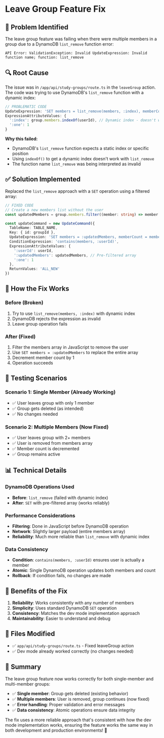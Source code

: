 # Leave Group Feature Fix

## 🐛 Problem Identified
The leave group feature was failing when there were multiple members in a group due to a DynamoDB `list_remove` function error:

```
API Error: ValidationException: Invalid UpdateExpression: Invalid function name; function: list_remove
```

## 🔍 Root Cause
The issue was in `/app/api/study-groups/route.ts` in the `leaveGroup` action. The code was trying to use DynamoDB's `list_remove` function with a dynamic index:

```typescript
// PROBLEMATIC CODE
UpdateExpression: 'SET members = list_remove(members, :index), memberCount = memberCount - :one',
ExpressionAttributeValues: {
  ':index': group.members.indexOf(userId), // Dynamic index - doesn't work with list_remove
  ':one': 1
}
```

**Why this failed:**
- DynamoDB's `list_remove` function expects a static index or specific position
- Using `indexOf()` to get a dynamic index doesn't work with `list_remove`
- The function name `list_remove` was being interpreted as invalid

## ✅ Solution Implemented
Replaced the `list_remove` approach with a `SET` operation using a filtered array:

```typescript
// FIXED CODE
// Create a new members list without the user
const updatedMembers = group.members.filter((member: string) => member !== userId)

const updateCommand = new UpdateCommand({
  TableName: TABLE_NAME,
  Key: { id: groupId },
  UpdateExpression: 'SET members = :updatedMembers, memberCount = memberCount - :one',
  ConditionExpression: 'contains(members, :userId)',
  ExpressionAttributeValues: {
    ':userId': userId,
    ':updatedMembers': updatedMembers, // Pre-filtered array
    ':one': 1
  },
  ReturnValues: 'ALL_NEW'
})
```

## 🔧 How the Fix Works

### **Before (Broken)**
1. Try to use `list_remove(members, :index)` with dynamic index
2. DynamoDB rejects the expression as invalid
3. Leave group operation fails

### **After (Fixed)**
1. Filter the members array in JavaScript to remove the user
2. Use `SET members = :updatedMembers` to replace the entire array
3. Decrement member count by 1
4. Operation succeeds

## 🧪 Testing Scenarios

### **Scenario 1: Single Member (Already Working)**
- ✅ User leaves group with only 1 member
- ✅ Group gets deleted (as intended)
- ✅ No changes needed

### **Scenario 2: Multiple Members (Now Fixed)**
- ✅ User leaves group with 2+ members
- ✅ User is removed from members array
- ✅ Member count is decremented
- ✅ Group remains active

## 📊 Technical Details

### **DynamoDB Operations Used**
- **Before**: `list_remove` (failed with dynamic index)
- **After**: `SET` with pre-filtered array (works reliably)

### **Performance Considerations**
- **Filtering**: Done in JavaScript before DynamoDB operation
- **Network**: Slightly larger payload (entire members array)
- **Reliability**: Much more reliable than `list_remove` with dynamic index

### **Data Consistency**
- **Condition**: `contains(members, :userId)` ensures user is actually a member
- **Atomic**: Single DynamoDB operation updates both members and count
- **Rollback**: If condition fails, no changes are made

## 🚀 Benefits of the Fix

1. **Reliability**: Works consistently with any number of members
2. **Simplicity**: Uses standard DynamoDB `SET` operation
3. **Consistency**: Matches the dev mode implementation approach
4. **Maintainability**: Easier to understand and debug

## 📝 Files Modified

- ✅ `app/api/study-groups/route.ts` - Fixed leaveGroup action
- ✅ Dev mode already worked correctly (no changes needed)

## 🎯 Summary

The leave group feature now works correctly for both single-member and multi-member groups:

- ✅ **Single member**: Group gets deleted (existing behavior)
- ✅ **Multiple members**: User is removed, group continues (now fixed)
- ✅ **Error handling**: Proper validation and error messages
- ✅ **Data consistency**: Atomic operations ensure data integrity

The fix uses a more reliable approach that's consistent with how the dev mode implementation works, ensuring the feature works the same way in both development and production environments! 🎉
